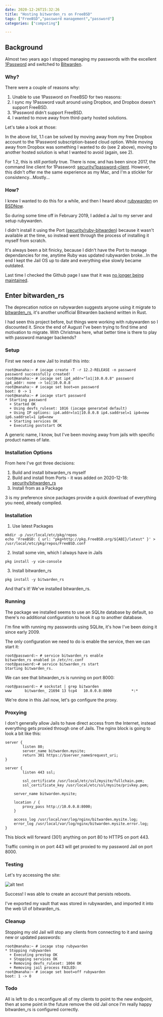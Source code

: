 ```yaml
---
date: 2020-12-26T15:32:26
title: "Hosting bitwarden_rs on FreeBSD"
tags: ["FreeBSD","password management","password"]
categories: ["computing"]

---
```


## Background

Almost two years ago I stopped managing my passwords with the excellent [1Password](https://1password.com/) and switched to [Bitwarden](https://bitwarden.com/).

### Why?  

There were a couple of reasons why:

1. Unable to use 1Password on FreeBSD for two reasons:
  1. I sync my 1Password vault around using Dropbox, and Dropbox doesn't support FreeBSD.
  2. 1Password didn't support FreeBSD.
2. I wanted to move away from third-party hosted solutions.

Let's take a look at those:

In the above list, 1.1 can be solved by moving away from my free Dropbox account to the 1Password subscription-based cloud option.  While moving away from Dropbox was something I wanted to do (see 2 above), moving to another hosted solution is what I wanted to avoid (again, see 2).

For 1.2, this is still _partially_ true.  There is now, and has been since 2017, the command line client for 1Password: [security/1password-client](https://www.freshports.org/security/1password-client/).  However, this didn't offer me the same experience as my Mac, and I'm a stickler for consistency...Mostly...

### How?

I knew I wanted to do this for a while, and then I heard about [rubywarden](https://github.com/jcs/rubywarden) on [BSDNow](https://www.bsdnow.tv/).

So during some time off in February 2019, I added a Jail to my server and setup rubywarden.

I didn't install it using the Port ([security/ruby-bitwarden](https://www.freshports.org/security/ruby-bitwarden/)) because it wasn't available at the time, so instead went through the process of installing it myself from scratch.

It's always been a bit finicky, because I didn't have the Port to manage dependancies for me, anytime Ruby was updated rubywarden broke...In the end I kept the Jail OS up to date and everything else slowly became outdated.

Last time I checked the Github page I saw that it was [no longer being maintained](https://github.com/jcs/rubywarden/issues/122).

## Enter bitwarden_rs

The deprecation notice on rubywarden suggests anyone using it migrate to [bitwarden_rs](https://github.com/dani-garcia/bitwarden_rs), it's another unofficial Bitwarden backend written in Rust.

I had seen this project before, but things were working with rubywarden so I discounted it.  Since the end of August I've been trying to find time and motivation to migrate.  With Christmas here, what better time is there to play with password manager backends?

### Setup

First we need a new Jail to install this into:

```
root@manaha:~ # iocage create -T -r 12.2-RELEASE -n password
password successfully created!
root@manaha:~ # iocage set ip4_addr="lo1|10.0.0.8" password
ip4_addr: none -> lo1|10.0.0.8
root@manaha:~ # iocage set boot=on password
boot: 0 -> 1
root@manaha:~ # iocage start password
* Starting password
  + Started OK
  + Using devfs_ruleset: 1016 (iocage generated default)
  + Using IP options: ip4.addr=lo1|10.0.0.8 ip4.saddrsel=1 ip4=new ip6.saddrsel=1 ip6=new
  + Starting services OK
  + Executing poststart OK
```

A generic name, I know, but I've been moving away from jails with specific product names of late.

### Installation Options

From here I've got three decisions:

1. Build and install bitwarden_rs myself
2. Build and install from Ports - it was added on 2020-12-18: [security/bitwarden_rs](https://www.freshports.org/security/bitwarden_rs/)
3. Install from as a Package

3 is my preference since packages provide a quick download of everything you need, already compiled.

### Installation

1. Use latest Packages

```
mkdir -p /usr/local/etc/pkg/repos
echo 'FreeBSD: { url: "pkg+http://pkg.FreeBSD.org/${ABI}/latest" }' > /usr/local/etc/pkg/repos/FreeBSD.conf
```

2. Install some vim, which I always have in Jails

```
pkg install -y vim-console
```

3. Install bitwarden_rs

```
pkg install -y bitwarden_rs
```

And that's it!  We've installed bitwarden_rs.

### Running

The package we installed seems to use an SQLite database by default, so there's no additional configuration to hook it up to another database.

I'm fine with running my passwords using SQLite, it's how I've been doing it since early 2009.

The only configuration we need to do is enable the service, then we can start it:

```
root@password:~ # service bitwarden_rs enable
bitwarden_rs enabled in /etc/rc.conf
root@password:~# service bitwarden_rs start
Starting bitwarden_rs.
```
We can see that bitwarden_rs is running on port 8000:

```
root@password:~ # sockstat | grep bitwarden
www      bitwarden_ 21694 13 tcp4   10.0.0.8:8000         *:*
```

We're done in this Jail now, let's go configure the proxy.

### Proxying

I don't generally allow Jails to have direct access from the Internet, instead everything gets proxied through one of Jails.  The nginx block is going to look a bit like this:

```
server {
        listen 80;
        server_name bitwarden.mysite;
        return 301 https://$server_name$request_uri;
}

server {
        listen 443 ssl;

        ssl_certificate /usr/local/etc/ssl/mysite/fullchain.pem;
        ssl_certificate_key /usr/local/etc/ssl/mysite/privkey.pem;

	server_name bitwarden.mysite;

	location / {
		proxy_pass http://10.0.0.8:8000;
	}

	access_log /usr/local/var/log/nginx/bitwarden.mysite.log;
	error_log /usr/local/var/log/nginx/bitwarden.mysite.error.log;
}
```

This block will forward (301) anything on port 80 to HTTPS on port 443.

Traffic coming in on port 443 will get proxied to my password Jail on port 8000.

### Testing

Let's try accessing the site:

![alt text](login.png "bitwarden_rs login page")

Success!  I was able to create an account that persists reboots.

I've exported my vault that was stored in rubywarden, and imported it into the web UI of bitwarden_rs.

### Cleanup

Stopping my old Jail will stop any clients from connecting to it and saving new or updated passwords:

```
root@manaha:~ # iocage stop rubywarden
* Stopping rubywarden
  + Executing prestop OK
  + Stopping services OK
  + Removing devfs_ruleset: 1004 OK
  + Removing jail process FAILED:
root@manaha:~ # iocage set boot=off rubywarden
boot: 1 -> 0
```

### Todo

All is left to do s reconfigure all of my clients to point to the new endpoint, then at some point in the future remove the old Jail once I'm really happy bitwarden_rs is configured correctly.
